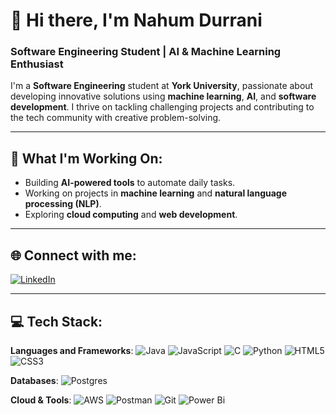 # 👋 Hi there, I'm Nahum Durrani

### Software Engineering Student | AI & Machine Learning Enthusiast

I'm a **Software Engineering** student at **York University**, passionate about developing innovative solutions using **machine learning**, **AI**, and **software development**. I thrive on tackling challenging projects and contributing to the tech community with creative problem-solving.

---

## 📝 What I'm Working On:
- Building **AI-powered tools** to automate daily tasks.
- Working on projects in **machine learning** and **natural language processing (NLP)**.
- Exploring **cloud computing** and **web development**.

---

## 🌐 Connect with me:
[![LinkedIn](https://img.shields.io/badge/LinkedIn-%230077B5.svg?logo=linkedin&logoColor=white)](https://www.linkedin.com/in/nahum-durrani/)

---

## 💻 Tech Stack:
**Languages and Frameworks**:
![Java](https://img.shields.io/badge/java-%23ED8B00.svg?style=for-the-badge&logo=openjdk&logoColor=white) 
![JavaScript](https://img.shields.io/badge/javascript-%23323330.svg?style=for-the-badge&logo=javascript&logoColor=%23F7DF1E) 
![C](https://img.shields.io/badge/c-%2300599C.svg?style=for-the-badge&logo=c&logoColor=white) 
![Python](https://img.shields.io/badge/python-3670A0?style=for-the-badge&logo=python&logoColor=ffdd54) 
![HTML5](https://img.shields.io/badge/html5-%23E34F26.svg?style=for-the-badge&logo=html5&logoColor=white) 
![CSS3](https://img.shields.io/badge/css3-%231572B6.svg?style=for-the-badge&logo=css3&logoColor=white)

**Databases**:
![Postgres](https://img.shields.io/badge/postgres-%23316192.svg?style=for-the-badge&logo=postgresql&logoColor=white)

**Cloud & Tools**:
![AWS](https://img.shields.io/badge/AWS-%23FF9900.svg?style=for-the-badge&logo=amazon-aws&logoColor=white) 
![Postman](https://img.shields.io/badge/Postman-FF6C37?style=for-the-badge&logo=postman&logoColor=white) 
![Git](https://img.shields.io/badge/git-%23F05033.svg?style=for-the-badge&logo=git&logoColor=white) 
![Power Bi](https://img.shields.io/badge/power_bi-F2C811?style=for-the-badge&logo=powerbi&logoColor=black)


<!-- Proudly created with GPRM ( https://gprm.itsvg.in ) -->
